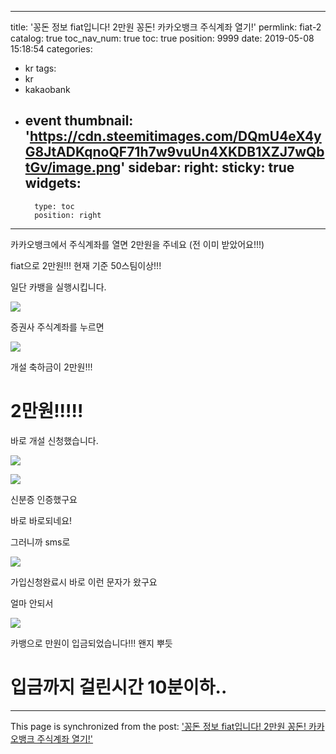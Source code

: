 
---
title: '꽁돈 정보 fiat입니다! 2만원 꽁돈! 카카오뱅크 주식계좌 열기!'
permlink: fiat-2
catalog: true
toc_nav_num: true
toc: true
position: 9999
date: 2019-05-08 15:18:54
categories:
- kr
tags:
- kr
- kakaobank
- event
thumbnail: 'https://cdn.steemitimages.com/DQmU4eX4yG8JtADKqnoQF71h7w9vuUn4XKDB1XZJ7wQbtGv/image.png'
sidebar:
    right:
        sticky: true
widgets:
    -
        type: toc
        position: right
---


카카오뱅크에서 주식계좌를 열면 2만원을 주네요
(전 이미 받았어요!!!)

fiat으로 2만원!!! 현재 기준 50스팀이상!!!

일단 카뱅을 실행시킵니다.

![](https://cdn.steemitimages.com/DQmU4eX4yG8JtADKqnoQF71h7w9vuUn4XKDB1XZJ7wQbtGv/image.png)

증권사 주식계좌를 누르면

![](https://cdn.steemitimages.com/DQmem2YZ5p2Qb5HKu4xxKuHv9SiJrtXbWG9TfMVHSSff16t/image.png)

개설 축하금이 2만원!!!


# 2만원!!!!!



바로 개설 신청했습니다.

![](https://cdn.steemitimages.com/DQmbb33A5XRxP9MjuUBL7EQjN8SJFc3a6WGB32W9d78iz42/image.png)

![](https://cdn.steemitimages.com/DQmbLB6673nHBNuavzwNboicaMtXNXfa7Rn7saNM6ErwoDu/image.png)

신분증 인증했구요

바로  바로되네요!

그러니까 sms로 

![](https://cdn.steemitimages.com/DQmQa1nV6U6Wu2n8m6nDrK4uQwLBiijRnQfaP4pBYZKLDcQ/image.png)

가입신청완료시 바로 이런 문자가 왔구요


얼마 안되서

![](https://cdn.steemitimages.com/DQmYQtSMmp7YLUudq1te8f35HiWSBJZHtZNcSVsA96nYicY/image.png)

카뱅으로 만원이 입금되었습니다!!! 왠지 뿌듯

# 입금까지 걸린시간 10분이하..

- - -

This page is synchronized from the post: ['꽁돈 정보 fiat입니다! 2만원 꽁돈! 카카오뱅크 주식계좌 열기!'](https://steemit.com/@virus707/fiat-2)
